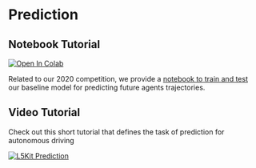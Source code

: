 Prediction
==========


## Notebook Tutorial

[![Open In Colab](https://colab.research.google.com/assets/colab-badge.svg)](https://colab.research.google.com/github/lyft/l5kit/blob/master/examples/agent_motion_prediction/agent_motion_prediction.ipynb)

Related to our 2020 competition, we provide a [notebook to train and test](./examples/agent_motion_prediction/agent_motion_prediction.ipynb) our baseline model for predicting
future agents trajectories.

## Video Tutorial

Check out this short tutorial that defines the task of prediction for autonomous driving

[![L5Kit Prediction](https://img.youtube.com/vi/f4BtRUTBSog/sddefault.jpg)](https://www.youtube.com/watch?v=f4BtRUTBSog)
